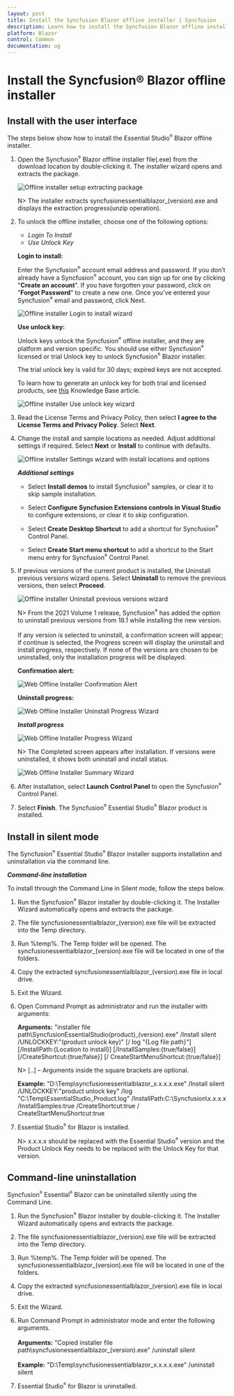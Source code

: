 ```yaml
---
layout: post
title: Install the Syncfusion Blazor offline installer | Syncfusion
description: Learn how to install the Syncfusion Blazor offline installer (EXE or ZIP), unlock with a key or account login, and perform silent installs and uninstalls.
platform: Blazor
control: Common
documentation: ug
---
```


# Install the Syncfusion® Blazor offline installer

## Install with the user interface

The steps below show how to install the Essential Studio<sup style="font-size:70%">&reg;</sup> Blazor offline installer.

1. Open the Syncfusion<sup style="font-size:70%">&reg;</sup> Blazor offline installer file(.exe) from the download location by double‑clicking it. The installer wizard opens and extracts the package.

   ![Offline installer setup extracting package](images/webofflineinstaller-1.png)

   N> The installer extracts syncfusionessentialblazor_(version).exe and displays the extraction progress(unzip operation).

2. To unlock the offline installer, choose one of the following options:

   * *Login To Install*
   * *Use Unlock Key*

   **Login to install:**

   Enter the Syncfusion<sup style="font-size:70%">&reg;</sup> account email address and password. If you don’t already have a Syncfusion<sup style="font-size:70%">&reg;</sup> account, you can sign up for one by clicking "**Create an account**". If you have forgotten your password, click on "**Forgot Password**" to create a new one. Once you’ve entered your Syncfusion<sup style="font-size:70%">&reg;</sup> email and password, click Next.

   ![Offline installer Login to install wizard](images/webofflineinstaller-2.png)

   **Use unlock key:**

   Unlock keys unlock the Syncfusion<sup style="font-size:70%">&reg;</sup> offline installer, and they are platform and version specific. You should use either Syncfusion<sup style="font-size:70%">&reg;</sup> licensed or trial Unlock key to unlock Syncfusion<sup style="font-size:70%">&reg;</sup> Blazor installer.

   The trial unlock key is valid for 30 days; expired keys are not accepted.

   To learn how to generate an unlock key for both trial and licensed products, see [this](https://www.syncfusion.com/kb/2326) Knowledge Base article.

   ![Offline installer Use unlock key wizard](images/webofflineinstaller-3.png)

3. Read the License Terms and Privacy Policy, then select **I agree to the License Terms and Privacy Policy**. Select **Next**.

4. Change the install and sample locations as needed. Adjust additional settings if required. Select **Next** or **Install** to continue with defaults.

   ![Offline installer Settings wizard with install locations and options](images/webofflineinstaller-4.png)

   ***Additional settings***

   * Select **Install demos** to install Syncfusion<sup style="font-size:70%">&reg;</sup> samples, or clear it to skip sample installation.

   * Select **Configure Syncfusion Extensions controls in Visual Studio** to configure extensions, or clear it to skip configuration.

   * Select **Create Desktop Shortcut** to add a shortcut for Syncfusion<sup style="font-size:70%">&reg;</sup> Control Panel.

   * Select **Create Start menu shortcut** to add a shortcut to the Start menu entry for Syncfusion<sup style="font-size:70%">&reg;</sup> Control Panel.

5. If previous versions of the current product is installed, the Uninstall previous versions wizard opens. Select **Uninstall** to remove the previous versions, then select **Proceed**.

   ![Offline installer Uninstall previous versions wizard](images/webofflineinstaller-5.png)

   N> From the 2021 Volume 1 release, Syncfusion<sup style="font-size:70%">&reg;</sup> has added the option to uninstall previous versions from 18.1 while installing the new version. <br /> <br /> If any version is selected to uninstall, a confirmation screen will appear; if continue is selected, the Progress screen will display the uninstall and install progress, respectively. If none of the versions are chosen to be uninstalled, only the installation progress will be displayed.

   **Confirmation alert:**

   ![Web Offline Installer Confirmation Alert](images/webofflineinstaller-6.png)

   **Uninstall progress:**

   ![Web Offline Installer Uninstall Progress Wizard](images/webofflineinstaller-7.png)

   ***Install progress***

   ![Web Offline Installer Progress Wizard](images/webofflineinstaller-8.png)

   N> The Completed screen appears after installation. If versions were uninstalled, it shows both uninstall and install status.

   ![Web Offline Installer Summary Wizard](images/webofflineinstaller-9.png)

6. After installation, select **Launch Control Panel** to open the Syncfusion<sup style="font-size:70%">&reg;</sup> Control Panel.

7. Select **Finish**. The Syncfusion<sup style="font-size:70%">&reg;</sup> Essential Studio<sup style="font-size:70%">&reg;</sup> Blazor product is installed.

## Install in silent mode

The Syncfusion<sup style="font-size:70%">&reg;</sup> Essential Studio<sup style="font-size:70%">&reg;</sup> Blazor installer supports installation and uninstallation via the command line.

***Command-line installation***

To install through the Command Line in Silent mode, follow the steps below.

1. Run the Syncfusion<sup style="font-size:70%">&reg;</sup> Blazor installer by double-clicking it. The Installer Wizard automatically opens and extracts the package.

2. The file syncfusionessentialblazor_(version).exe file will be extracted into the Temp directory.

3. Run %temp%. The Temp folder will be opened. The syncfusionessentialblazor_(version).exe file will be located in one of the folders.

4. Copy the extracted syncfusionessentialblazor_(version).exe file in local drive.

5. Exit the Wizard.

6. Open Command Prompt as administrator and run the installer with arguments:

   **Arguments:** "installer file path\SyncfusionEssentialStudio(product)_(version).exe" /Install silent /UNLOCKKEY:"(product unlock key)" [/   log "{Log file path}"] [/InstallPath:{Location to install}] [/InstallSamples:{true/false}] [/CreateShortcut:{true/false}] [/   CreateStartMenuShortcut:{true/false}]

   N> [..] – Arguments inside the square brackets are optional.

   **Example:** "D:\Temp\syncfusionessentialblazor_x.x.x.x.exe" /Install silent /UNLOCKKEY:"product unlock key" /log    "C:\Temp\EssentialStudio_Product.log" /InstallPath:C:\Syncfusion\x.x.x.x /InstallSamples:true /CreateShortcut:true /   CreateStartMenuShortcut:true

7. Essential Studio<sup style="font-size:70%">&reg;</sup> for Blazor is installed.

   N> x.x.x.x should be replaced with the Essential Studio<sup style="font-size:70%">&reg;</sup> version and the Product Unlock Key needs to be replaced with the Unlock Key for that version.

## Command-line uninstallation

Syncfusion<sup style="font-size:70%">&reg;</sup> Essential<sup style="font-size:70%">&reg;</sup> Blazor can be uninstalled silently using the Command Line.

1. Run the Syncfusion<sup style="font-size:70%">&reg;</sup> Blazor installer by double-clicking it. The Installer Wizard automatically opens and extracts the package.

2. The file syncfusionessentialblazor_(version).exe file will be extracted into the Temp directory.

3. Run %temp%. The Temp folder will be opened. The syncfusionessentialblazor_(version).exe file will be located in one of the folders.

4. Copy the extracted syncfusionessentialblazor_(version).exe file in local drive.

5. Exit the Wizard.

6. Run Command Prompt in administrator mode and enter the following arguments.<br /> <br />
**Arguments:** "Copied installer file path\syncfusionessentialblazor_(version).exe" /uninstall silent <br /> <br />
**Example:** "D:\Temp\syncfusionessentialblazor_x.x.x.x.exe" /uninstall silent

7. Essential Studio<sup style="font-size:70%">&reg;</sup> for Blazor is uninstalled.
